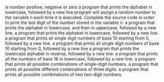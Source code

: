  is number positive, negative or zero
a program that prints the alphabet in lowercase, followed by a new line
 program will assign a random number to the variable n each time it is executed. Complete the source code in order to print the last digit of the number stored in the variable n.
a program that prints the alphabet in lowercase, and then in uppercase, followed by a new line.
 a program that prints the alphabet in lowercase, followed by a new line.
a program that prints all single digit numbers of base 10 starting from 0, followed by a new line.
 a program that prints all single digit numbers of base 10 starting from 0, followed by a new line
a program that prints the lowercase alphabet in reverse, followed by a new line.
 a program that prints all the numbers of base 16 in lowercase, followed by a new line.
 a program that prints all possible combinations of single-digit numbers.
 a program that prints all possible different combinations of three digits.
 a program that prints all possible combinations of two two-digit numbers.
